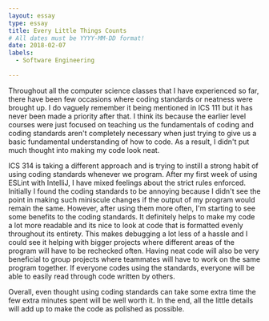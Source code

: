 ```yaml
---
layout: essay
type: essay
title: Every Little Things Counts
# All dates must be YYYY-MM-DD format!
date: 2018-02-07
labels:
  - Software Engineering
  
---
```

Throughout all the computer science classes that I have experienced so far, there have been few occasions where coding standards or neatness were brought up. I do vaguely remember it being mentioned in ICS 111 but it has never been made a priority after that. I think its because the earlier level courses were just focused on teaching us the fundamentals of coding and coding standards aren't completely necessary when just trying to give us a basic fundamental understanding of how to code. As a result, I didn't put much thought into making my code look neat.

ICS 314 is taking a different approach and is trying to instill a strong habit of using coding standards whenever we program. After my first week of using ESLint with IntelliJ, I have mixed feelings about the strict rules enforced. Initially I found the coding standards to be annoying because I didn't see the point in making such miniscule changes if the output of my program would remain the same. However, after using them more often, I'm starting to see some benefits to the coding standards. It definitely helps to make my code a lot more readable and its nice to look at code that is formatted evenly throughout its entirety. This makes debugging a lot less of a hassle and I could see it helping with bigger projects where different areas of the program will have to be rechecked often. Having neat code will also be very beneficial to group projects where teammates will have to work on the same program together. If everyone codes using the standards, everyone will be able to easily read through code written by others.

Overall, even thought using coding standards can take some extra time the few extra minutes spent will be well worth it. In the end, all the little details will add up to make the code as polished as possible.
